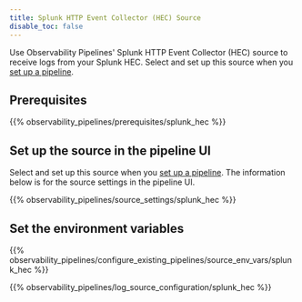 ```yaml
---
title: Splunk HTTP Event Collector (HEC) Source
disable_toc: false
---
```


Use Observability Pipelines' Splunk HTTP Event Collector (HEC) source to receive logs from your Splunk HEC. Select and set up this source when you [set up a pipeline][1].

## Prerequisites

{{% observability_pipelines/prerequisites/splunk_hec %}}

## Set up the source in the pipeline UI

Select and set up this source when you [set up a pipeline][1]. The information below is for the source settings in the pipeline UI.

{{% observability_pipelines/source_settings/splunk_hec %}}

## Set the environment variables

{{% observability_pipelines/configure_existing_pipelines/source_env_vars/splunk_hec %}}

{{% observability_pipelines/log_source_configuration/splunk_hec %}}

[1]: /observability_pipelines/configuration/set_up_pipelines/

